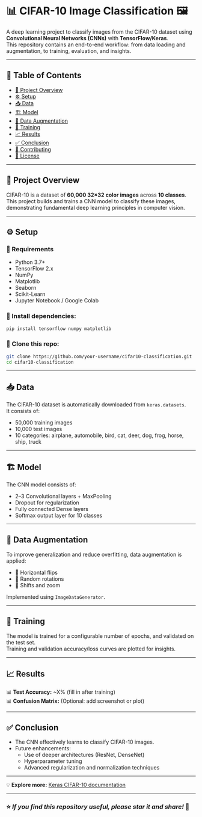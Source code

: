 
# 📊 CIFAR-10 Image Classification 🖼️

A deep learning project to classify images from the CIFAR-10 dataset using **Convolutional Neural Networks (CNNs)** with **TensorFlow/Keras**.  
This repository contains an end-to-end workflow: from data loading and augmentation, to training, evaluation, and insights.

---

## 📑 Table of Contents
- [🚀 Project Overview](#-project-overview)
- [⚙️ Setup](#-setup)
- [📥 Data](#-data)
- [🏗️ Model](#-model)
- [🔄 Data Augmentation](#-data-augmentation)
- [🚀 Training](#-training)
- [📈 Results](#-results)
- [✅ Conclusion](#-conclusion)
- [🤝 Contributing](#-contributing)
- [📄 License](#-license)

---

## 🚀 Project Overview
CIFAR-10 is a dataset of **60,000 32×32 color images** across **10 classes**.  
This project builds and trains a CNN model to classify these images, demonstrating fundamental deep learning principles in computer vision.

---

## ⚙️ Setup

### 🔧 Requirements
- Python 3.7+
- TensorFlow 2.x
- NumPy
- Matplotlib
- Seaborn
- Scikit-Learn
- Jupyter Notebook / Google Colab

### 🧰 Install dependencies:
```bash
pip install tensorflow numpy matplotlib
```

### 📂 Clone this repo:
```bash
git clone https://github.com/your-username/cifar10-classification.git
cd cifar10-classification
```

---

## 📥 Data
The CIFAR-10 dataset is automatically downloaded from `keras.datasets`.  
It consists of:
- 50,000 training images
- 10,000 test images
- 10 categories: airplane, automobile, bird, cat, deer, dog, frog, horse, ship, truck

---

## 🏗️ Model
The CNN model consists of:
- 2–3 Convolutional layers + MaxPooling
- Dropout for regularization
- Fully connected Dense layers
- Softmax output layer for 10 classes

---

## 🔄 Data Augmentation
To improve generalization and reduce overfitting, data augmentation is applied:
- 🔄 Horizontal flips
- 🔄 Random rotations
- 🔄 Shifts and zoom

Implemented using `ImageDataGenerator`.

---

## 🚀 Training
The model is trained for a configurable number of epochs, and validated on the test set.  
Training and validation accuracy/loss curves are plotted for insights.

---

## 📈 Results
📊 **Test Accuracy:** ~X% (fill in after training)  
📊 **Confusion Matrix:** (Optional: add screenshot or plot)

---

## ✅ Conclusion
- The CNN effectively learns to classify CIFAR-10 images.
- Future enhancements:
  - Use of deeper architectures (ResNet, DenseNet)
  - Hyperparameter tuning
  - Advanced regularization and normalization techniques

---

💡 **Explore more:** [Keras CIFAR-10 documentation](https://keras.io/api/datasets/cifar10/)

---

### ⭐ *If you find this repository useful, please star it and share!* 🌟

